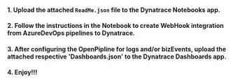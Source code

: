 #### 1. Upload the attached `ReadMe.json` file to the Dynatrace Notebooks app. 
#### 2. Follow the instructions in the Notebook to create WebHook integration from AzureDevOps pipelines to Dynatrace.
#### 3. After configuring the OpenPipline for logs and/or bizEvents, upload the attached respective 'Dashboards.json' to the Dynatrace Dashboards app. 
#### 4. Enjoy!!!
